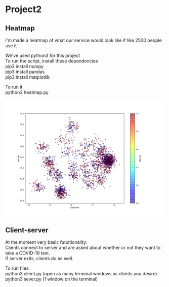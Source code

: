 # Project2

## Heatmap
I'm made a heatmap of what our service would look like if like 2500 people use it

We've used python3 for this project\
To run the script, install these dependencies\
pip3 install numpy \
pip3 install pandas \
pip3 install matplotlib

To run it \
python3 heatmap.py

![heatmap](heatmap/heatmapimg.png)

## Client-server

At the moment very basic functionality:\
    Clients connect to server and are asked about whether or not they want to take a COVID-19 test.\
    If server exits, clients do as well.
    
To run files:\
python3 client.py (open as many terminal windows as clients you desire)\
python3 sever.py (1 window on the terminal)




